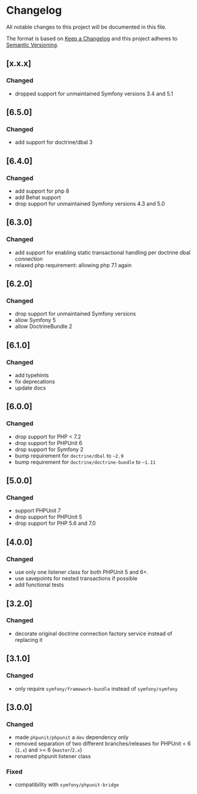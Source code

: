# Changelog
All notable changes to this project will be documented in this file.

The format is based on [Keep a Changelog](http://keepachangelog.com/en/1.0.0/)
and this project adheres to [Semantic Versioning](http://semver.org/spec/v2.0.0.html).

## [x.x.x]
### Changed
- dropped support for unmaintained Symfony versions 3.4 and 5.1

## [6.5.0]
### Changed
- add support for doctrine/dbal 3

## [6.4.0]
### Changed
- add support for php 8
- add Behat support
- drop support for unmaintained Symfony versions 4.3 and 5.0

## [6.3.0]
### Changed
- add support for enabling static transactional handling per doctrine dbal connection
- relaxed php requirement: allowing php 7.1 again

## [6.2.0]
### Changed
- drop support for unmaintained Symfony versions
- allow Symfony 5
- allow DoctrineBundle 2

## [6.1.0]
### Changed
- add typehints
- fix deprecations
- update docs

## [6.0.0]
### Changed
- drop support for PHP < 7.2
- drop support for PHPUnit 6
- drop support for Symfony 2
- bump requirement for `doctrine/dbal` to `~2.9`
- bump requirement for `doctrine/doctrine-bundle` to `~1.11`

## [5.0.0]
### Changed
- support PHPUnit 7
- drop support for PHPUnit 5
- drop support for PHP 5.6 and 7.0


## [4.0.0]
### Changed
- use only one listener class for both PHPUnit 5 and 6+.
- use savepoints for nested transactions if possible
- add functional tests


## [3.2.0]
### Changed
- decorate original doctrine connection factory service instead of replacing it
  

## [3.1.0]
### Changed
- only require `symfony/framework-bundle` instead of `symfony/symfony`


## [3.0.0]
### Changed
- made `phpunit/phpunit` a `dev` dependency only
- removed separation of two different branches/releases for PHPUnit < 6 (`1.x`) and >= 6 (`master`/`2.x`)
- renamed phpunit listener class

### Fixed
- compatibility with `symfony/phpunit-bridge` 
